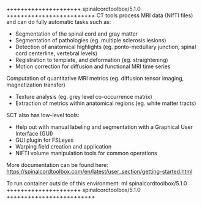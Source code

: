 

+++++++++++++++++++++ spinalcordtoolbox/5.1.0 +++++++++++++++++++++++++
CT tools process MRI data (NIfTI files) and can do fully automatic tasks such as:
- Segmentation of the spinal cord and gray matter
- Segmentation of pathologies (eg. multiple sclerosis lesions)
- Detection of anatomical highlights (eg. ponto-medullary junction, spinal cord centerline, vertebral levels)
- Registration to template, and deformation (eg. straightening)
- Motion correction for diffusion and functional MRI time series

Computation of quantitative MRI metrics (eg. diffusion tensor imaging, magnetization transfer)
- Texture analysis (eg. grey level co-occurrence matrix)
- Extraction of metrics within anatomical regions (eg. white matter tracts)

SCT also has low-level tools:
- Help out with manual labeling and segmentation with a Graphical User Interface (GUI)
- GUI plugin for FSLeyes
- Warping field creation and application
- NIFTI volume manipulation tools for common operations

More documentation can be found here: https://spinalcordtoolbox.com/en/latest/user_section/getting-started.html

To run container outside of this environment: ml spinalcordtoolbox/5.1.0
+++++++++++++++++++++ spinalcordtoolbox/5.1.0 +++++++++++++++++++++++++

